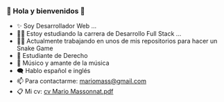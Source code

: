 ### 🕺 Hola y bienvenidos 👋

- ✨ Soy Desarrollador Web ...
- 👨‍💻 Estoy estudiando la carrera de Desarrollo Full Stack ...
- 👷‍♂️ Actualmente trabajando en unos de mis repositorios para hacer un Snake Game
- 📖 Estudiante de Derecho
- 🎵 Músico y amante de la música
- 🗨 Hablo español e inglés
- 📫 Para contactarme: mariomass@gmail.com 
- 📋 Mi cv: [cv Mario Massonnat.pdf](https://github.com/MarucoMass/MarucoMass/files/7940972/cv.Mario.Massonnat.pdf)

